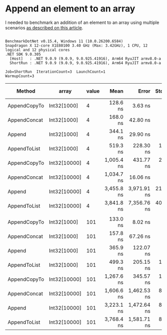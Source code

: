 # Append an element to an array

I needed to benchmark an addition of an element to an array using multiple scenarios [as described on this article](https://www.techiedelight.com/add-new-elements-array-csharp/).

```

BenchmarkDotNet v0.15.4, Windows 11 (10.0.26200.6584)
Snapdragon X 12-core X1E80100 3.40 GHz (Max: 3.42GHz), 1 CPU, 12 logical and 12 physical cores
.NET SDK 9.0.305
  [Host]   : .NET 9.0.9 (9.0.9, 9.0.925.41916), Arm64 RyuJIT armv8.0-a
  ShortRun : .NET 9.0.9 (9.0.9, 9.0.925.41916), Arm64 RyuJIT armv8.0-a

Job=ShortRun  IterationCount=3  LaunchCount=1  
WarmupCount=3  

```
| Method       | array        | value | Mean       | Error       | StdDev    | StdErr    | Min        | Max        | Op/s        | Ratio | Gen0    | Gen1   | Allocated | Alloc Ratio |
|------------- |------------- |------ |-----------:|------------:|----------:|----------:|-----------:|-----------:|------------:|------:|--------:|-------:|----------:|------------:|
| AppendCopyTo | Int32[1000]  | 4     |   128.6 ns |     3.63 ns |   0.20 ns |   0.11 ns |   128.4 ns |   128.8 ns | 7,777,029.2 |  0.37 |  0.9632 |      - |   3.94 KB |        1.00 |
| AppendConcat | Int32[1000]  | 4     |   168.0 ns |    42.80 ns |   2.35 ns |   1.35 ns |   166.5 ns |   170.7 ns | 5,951,169.6 |  0.49 |  0.9842 |      - |   4.02 KB |        1.02 |
| Append       | Int32[1000]  | 4     |   344.1 ns |    29.90 ns |   1.64 ns |   0.95 ns |   342.2 ns |   345.4 ns | 2,906,424.2 |  1.00 |  0.9632 |      - |   3.94 KB |        1.00 |
| AppendToList | Int32[1000]  | 4     |   519.3 ns |   228.30 ns |  12.51 ns |   7.22 ns |   506.4 ns |   531.4 ns | 1,925,636.3 |  1.51 |  3.8452 |      - |  15.73 KB |        4.00 |
| AppendCopyTo | Int32[10000] | 4     | 1,005.4 ns |   431.77 ns |  23.67 ns |  13.66 ns |   989.9 ns | 1,032.6 ns |   994,651.8 |  2.92 |  9.5234 |      - |  39.09 KB |        9.93 |
| AppendConcat | Int32[10000] | 4     | 1,034.7 ns |    16.06 ns |   0.88 ns |   0.51 ns | 1,034.0 ns | 1,035.7 ns |   966,434.0 |  3.01 |  9.5234 |      - |  39.18 KB |        9.95 |
| Append       | Int32[10000] | 4     | 3,455.8 ns | 3,971.91 ns | 217.71 ns | 125.70 ns | 3,211.6 ns | 3,629.5 ns |   289,366.9 | 10.04 |  9.5215 |      - |  39.09 KB |        9.93 |
| AppendToList | Int32[10000] | 4     | 3,841.8 ns | 7,356.76 ns | 403.25 ns | 232.82 ns | 3,605.9 ns | 4,307.4 ns |   260,297.4 | 11.17 | 37.9715 | 6.3286 | 156.36 KB |       39.71 |
|              |              |       |            |             |           |           |            |            |             |       |         |        |           |             |
| AppendCopyTo | Int32[1000]  | 101   |   133.0 ns |     8.02 ns |   0.44 ns |   0.25 ns |   132.7 ns |   133.5 ns | 7,520,907.4 |  0.36 |  0.9632 |      - |   3.94 KB |        1.00 |
| AppendConcat | Int32[1000]  | 101   |   157.8 ns |    67.26 ns |   3.69 ns |   2.13 ns |   155.4 ns |   162.0 ns | 6,337,958.2 |  0.43 |  0.9842 |      - |   4.02 KB |        1.02 |
| Append       | Int32[1000]  | 101   |   365.9 ns |   122.07 ns |   6.69 ns |   3.86 ns |   361.8 ns |   373.7 ns | 2,732,655.4 |  1.00 |  0.9632 |      - |   3.94 KB |        1.00 |
| AppendToList | Int32[1000]  | 101   |   499.3 ns |   205.15 ns |  11.25 ns |   6.49 ns |   490.6 ns |   512.0 ns | 2,002,643.5 |  1.36 |  3.8452 |      - |  15.73 KB |        4.00 |
| AppendCopyTo | Int32[10000] | 101   | 1,267.6 ns |   345.57 ns |  18.94 ns |  10.94 ns | 1,249.6 ns | 1,287.4 ns |   788,917.2 |  3.46 |  9.5234 |      - |  39.09 KB |        9.93 |
| AppendConcat | Int32[10000] | 101   | 1,606.6 ns | 1,462.53 ns |  80.17 ns |  46.28 ns | 1,516.5 ns | 1,670.0 ns |   622,415.3 |  4.39 |  9.5234 |      - |  39.18 KB |        9.95 |
| Append       | Int32[10000] | 101   | 3,223.1 ns | 1,472.64 ns |  80.72 ns |  46.60 ns | 3,140.3 ns | 3,301.6 ns |   310,263.2 |  8.81 |  9.5215 |      - |  39.09 KB |        9.93 |
| AppendToList | Int32[10000] | 101   | 3,768.4 ns | 1,581.71 ns |  86.70 ns |  50.06 ns | 3,714.6 ns | 3,868.5 ns |   265,361.8 | 10.30 | 37.9715 | 6.3286 | 156.36 KB |       39.71 |
